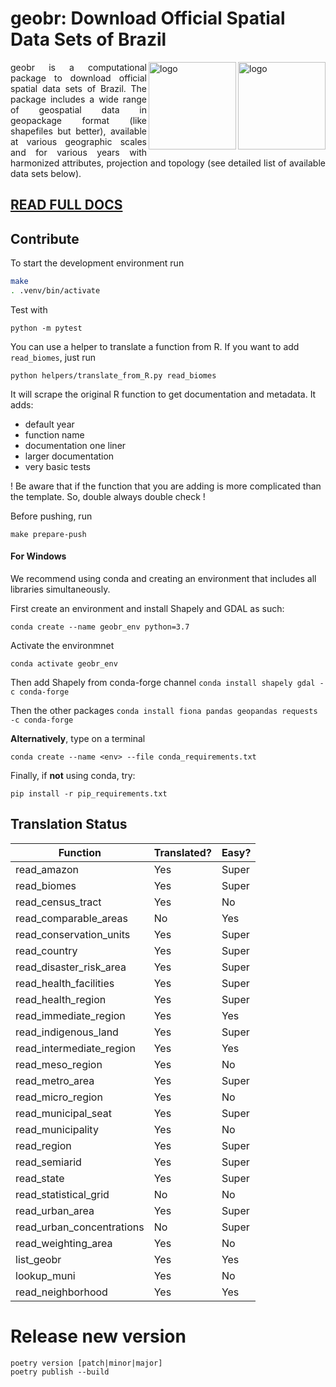 # geobr: Download Official Spatial Data Sets of Brazil 

<img align="right" src="https://github.com/ipeaGIT/geobr/blob/master/r-package/man/figures/geobr_logo_b.png?raw=true" alt="logo" width="140"> 
<img align="right" src="https://github.com/ipeaGIT/geobr/blob/master/r-package/man/figures/geobr_logo_y.png?raw=true" alt="logo" width="140">
<p align="justify">geobr is a computational package to download official spatial data sets of Brazil. The package includes a wide range of geospatial data in geopackage format (like shapefiles but better), available at various geographic scales and for various years with harmonized attributes, projection and topology (see detailed list of available data sets below). </p> 

## [READ FULL DOCS](https://github.com/ipeaGIT/geobr)

## Contribute

To start the development environment run

```sh
make
. .venv/bin/activate
```

Test with

`python -m pytest`

You can use a helper to translate a function from R.
If you want to add `read_biomes`, just run

`python helpers/translate_from_R.py read_biomes`

It will scrape the original R function to get documentation and metadata.
It adds:
- default year
- function name
- documentation one liner
- larger documentation
- very basic tests

! Be aware that if the function that you are adding is more complicated than the template. So, double always double check !

Before pushing, run

`make prepare-push`

#### For Windows

We recommend using conda  and creating an environment that includes all libraries simultaneously.

First create an environment and install Shapely and GDAL as such:

`conda create --name geobr_env python=3.7`

Activate the environmnet

`conda activate geobr_env`

Then add Shapely from conda-forge channel
 `conda install shapely gdal -c conda-forge`

Then the other packages 
`conda install fiona pandas geopandas requests -c conda-forge`

**Alternatively**, type on a terminal 

`conda create --name <env> --file conda_requirements.txt`

Finally, if **not** using conda, try:

`pip install -r pip_requirements.txt`

## Translation Status

| Function                  | Translated? | Easy? |
| ------------------------- | ----------- | ----- |
| read_amazon               | Yes         | Super |
| read_biomes               | Yes         | Super |
| read_census_tract         | Yes         | No    |
| read_comparable_areas     | No          | Yes   |
| read_conservation_units   | Yes         | Super |
| read_country              | Yes         | Super |
| read_disaster_risk_area   | Yes         | Super |
| read_health_facilities    | Yes         | Super |
| read_health_region        | Yes         | Super |
| read_immediate_region     | Yes         | Yes   |
| read_indigenous_land      | Yes         | Super |
| read_intermediate_region  | Yes         | Yes   |
| read_meso_region          | Yes         | No    |
| read_metro_area           | Yes         | Super |
| read_micro_region         | Yes         | No    |
| read_municipal_seat       | Yes         | Super |
| read_municipality         | Yes         | No    |
| read_region               | Yes         | Super |
| read_semiarid             | Yes         | Super |
| read_state                | Yes         | Super |
| read_statistical_grid     | No          | No    |
| read_urban_area           | Yes         | Super |
| read_urban_concentrations | No          | Super |
| read_weighting_area       | Yes         | No    |
| list_geobr                | Yes         | Yes   |
| lookup_muni               | Yes         | No    |
| read_neighborhood         | Yes         | Yes   |


# Release new version

```
poetry version [patch|minor|major]
poetry publish --build
```
